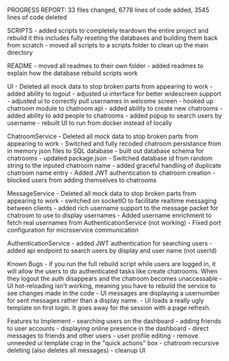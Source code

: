 PROGRESS REPORT: 33 files changed, 6778 lines of code added, 3545 lines of code deleted

SCRIPTS
    - added scripts to completely teardown the entire project and rebuild it
        this includes fully reseting the databases and building them back from scratch
    - moved all scripts to a scripts folder to clean up the main directory

README
    - moved all readmes to their own folder
    - added readmes to explain how the database rebuild scripts work
    
UI
    - Deleted all mock data to stop broken parts from appearing to work
    - added ability to logout
    - adjusted ui interface for better widescreen support
    - adjusted ui to correctly pull usernames in welcome screen
    - hooked up chatroom module to chatroom api
    - added ability to create new chatrooms
    - added ability to add people to chatrooms
    - added popup to search users by username
    - rebuilt UI to run from docker instead of locally

ChatroomService
    - Deleted all mock data to stop broken parts from appearing to work
    - Switched and fully recoded chatroom persistance from in memory json files to SQL database
    - built out database schema for chatrooms
    - updated package.json
    - Switched database id from random string to the inputed chatroom name
    - added graceful handling of duplicate chatroom name entry
    - Added JWT authentication to chatroom creation
    - blocked users from adding themselves to chatrooms

MessageService
    - Deleted all mock data to stop broken parts from appearing to work
    - switched on socketIO to facilitate realtime messaging between clients
    - added rich username support to the message packet for chatroom to use to display usernames
    - Added username enrichment to fetch real usernames from AuthenticationService (not working)
    - Fixed port configuration for microservice communication

AuthenticationService
    - added JWT authentication for searching users
    - added api endpoint to search users by display and user name (not userId)

Known Bugs
    - if you run the full rebuild script while users are logged in, it will allow the users to do authenticated tasks
        like create chatrooms. When they logout the auth disappears and the chatroom becomes unaccessable
    - UI hot-reloading isn't working, meaning you have to rebuild the service to see changes made in the code
    - UI messages are displaying a usernumber for sent messages rather than a display name. 
    - UI loads a really ugly template on first login. It goes away for the session with a page refresh.

Features to Implement
    - searching users on the dashboard
    - adding friends to user accounts
    - displaying online presence in the dashboard
    - direct messages to friends and other users
    - user profile editing
    - remove unneeded ui template crap in the "quick actions" box
    - chatroom recursive deleting (also deletes all messages)
    - cleanup UI

    



